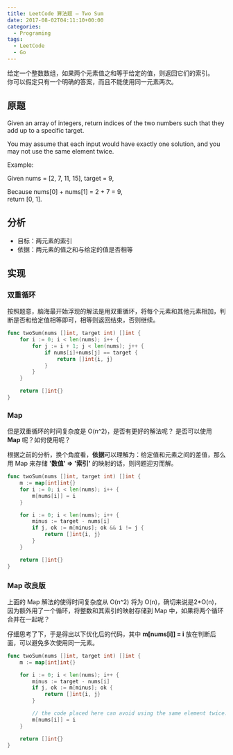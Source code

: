 ```yaml
---
title: LeetCode 算法题 – Two Sum
date: 2017-08-02T04:11:10+00:00
categories:
  - Programing
tags:
  - LeetCode
  - Go
---
```


给定一个整数数组，如果两个元素值之和等于给定的值，则返回它们的索引。  
你可以假定只有一个明确的答案，而且不能使用同一元素两次。

<!--more-->

## 原题

Given an array of integers, return indices of the two numbers such that they add up to a specific target.

You may assume that each input would have exactly one solution, and you may not use the same element twice.

Example:

Given nums = [2, 7, 11, 15], target = 9,

Because nums[0] + nums[1] = 2 + 7 = 9,  
return [0, 1].

## 分析

  * 目标：两元素的索引
  * 依据：两元素的值之和与给定的值是否相等

## 实现

### 双重循环

按照题意，脑海最开始浮现的解法是用双重循环，将每个元素和其他元素相加，判断是否和给定值相等即可，相等则返回结束，否则继续。

```go
func twoSum(nums []int, target int) []int {
    for i := 0; i < len(nums); i++ {
        for j := i + 1; j < len(nums); j++ {
            if nums[i]+nums[j] == target {
                return []int{i, j}
            }
        }
    }

    return []int{}
}
```

### Map

但是双重循环的时间复杂度是 O(n^2)，是否有更好的解法呢？ 是否可以使用 **Map** 呢？如何使用呢？

根据之前的分析，换个角度看，**依据**可以理解为：给定值和元素之间的差值，那么用 Map 来存储 **'数值' => '索引'** 的映射的话，则问题迎刃而解。

```go
func twoSum(nums []int, target int) []int {
    m := map[int]int{}
    for i := 0; i < len(nums); i++ {
        m[nums[i]] = i
    }

    for i := 0; i < len(nums); i++ {
        minus := target - nums[i]
        if j, ok := m[minus]; ok && i != j {
            return []int{i, j}
        }
    }

    return []int{}
}
```

### Map 改良版

上面的 Map 解法的使得时间复杂度从 O(n^2) 将为 O(n)，确切来说是2*O(n)，因为额外用了一个循环，将整数和其索引的映射存储到 Map 中，如果将两个循环合并在一起呢？

仔细思考了下，于是得出以下优化后的代码，其中 **m[nums[i]] = i** 放在判断后面，可以避免多次使用同一元素。

```go
func twoSum(nums []int, target int) []int {
    m := map[int]int{}

    for i := 0; i < len(nums); i++ {
        minus := target - nums[i]
        if j, ok := m[minus]; ok {
            return []int{i, j}
        }

        // the code placed here can avoid using the same element twice.
        m[nums[i]] = i
    }

    return []int{}
}
```
